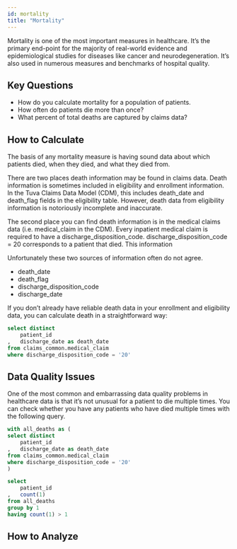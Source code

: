 ```yaml
---
id: mortality
title: "Mortality"
---
```

Mortality is one of the most important measures in healthcare.  It’s the primary end-point for the majority of real-world evidence and epidemiological studies for diseases like cancer and neurodegeneration.  It’s also used in numerous measures and benchmarks of hospital quality.

## Key Questions
- How do you calculate mortality for a population of patients.
- How often do patients die more than once?
- What percent of total deaths are captured by claims data?

## How to Calculate
The basis of any mortality measure is having sound data about which patients died, when they died, and what they died from.

There are two places death information may be found in claims data.  Death information is sometimes included in eligibility and enrollment information.  In the Tuva Claims Data Model (CDM), this includes death_date and death_flag fields in the eligibility table.  However, death data from eligibility information is notoriously incomplete and inaccurate.

The second place you can find death information is in the medical claims data (i.e. medical_claim in the CDM).  Every inpatient medical claim is required to have a discharge_disposition_code.  discharge_disposition_code = 20 corresponds to a patient that died.  This information  

Unfortunately these two sources of information often do not agree.

- death_date
- death_flag
- discharge_disposition_code
- discharge_date

If you don’t already have reliable death data in your enrollment and eligibility data, you can calculate death in a straightforward way:

```sql
select distinct
    patient_id
,   discharge_date as death_date
from claims_common.medical_claim
where discharge_disposition_code = '20'
```

## Data Quality Issues
One of the most common and embarrassing data quality problems in healthcare data is that it’s not unusual for a patient to die multiple times.  You can check whether you have any patients who have died multiple times with the following query.

```sql
with all_deaths as (
select distinct
    patient_id
,   discharge_date as death_date
from claims_common.medical_claim
where discharge_disposition_code = '20'
)

select 
    patient_id
,   count(1)
from all_deaths
group by 1
having count(1) > 1
```

## How to Analyze

